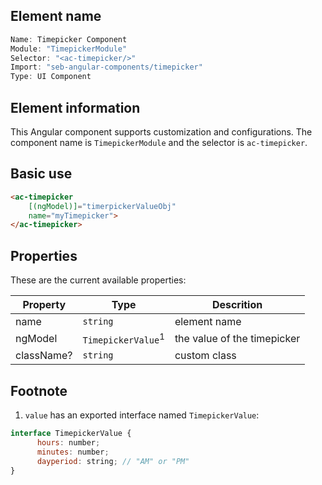 
## Element name
```javascript
Name: Timepicker Component
Module: "TimepickerModule"
Selector: "<ac-timepicker/>"
Import: "seb-angular-components/timepicker"
Type: UI Component
```

## Element information 
This Angular component supports customization and configurations. The component name is `TimepickerModule` and the selector is `ac-timepicker`.

## Basic use
```html
<ac-timepicker
    [(ngModel)]="timerpickerValueObj"
    name="myTimepicker">
</ac-timepicker>
```

## Properties
These are the current available properties:

| Property   | Type                          | Descrition                  |
| ---------- | ----------------------------- | --------------------------- |
| name       | `string`                      | element name                |
| ngModel    | `TimepickerValue`<sup>1</sup> | the value of the timepicker |
| className? | `string`                      | custom class                |

## Footnote
1. `value` has an exported interface named `TimepickerValue`:
```javascript
interface TimepickerValue {
      hours: number;
      minutes: number;
      dayperiod: string; // "AM" or "PM"
}
```
